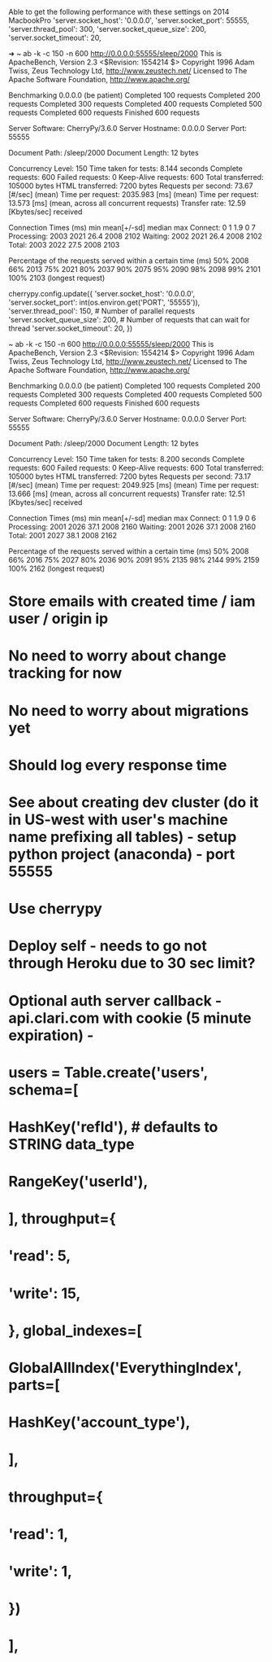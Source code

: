 Able to get the following performance with these settings on 2014 MacbookPro
    'server.socket_host':       '0.0.0.0',
    'server.socket_port':       55555,
    'server.thread_pool':       300,
    'server.socket_queue_size': 200,
    'server.socket_timeout':    20,
    
➜  ~  ab -k -c 150 -n 600 http://0.0.0.0:55555/sleep/2000
This is ApacheBench, Version 2.3 <$Revision: 1554214 $>
Copyright 1996 Adam Twiss, Zeus Technology Ltd, http://www.zeustech.net/
Licensed to The Apache Software Foundation, http://www.apache.org/

Benchmarking 0.0.0.0 (be patient)
Completed 100 requests
Completed 200 requests
Completed 300 requests
Completed 400 requests
Completed 500 requests
Completed 600 requests
Finished 600 requests


Server Software:        CherryPy/3.6.0
Server Hostname:        0.0.0.0
Server Port:            55555

Document Path:          /sleep/2000
Document Length:        12 bytes

Concurrency Level:      150
Time taken for tests:   8.144 seconds
Complete requests:      600
Failed requests:        0
Keep-Alive requests:    600
Total transferred:      105000 bytes
HTML transferred:       7200 bytes
Requests per second:    73.67 [#/sec] (mean)
Time per request:       2035.983 [ms] (mean)
Time per request:       13.573 [ms] (mean, across all concurrent requests)
Transfer rate:          12.59 [Kbytes/sec] received

Connection Times (ms)
              min  mean[+/-sd] median   max
Connect:        0    1   1.9      0       7
Processing:  2003 2021  26.4   2008    2102
Waiting:     2002 2021  26.4   2008    2102
Total:       2003 2022  27.5   2008    2103

Percentage of the requests served within a certain time (ms)
  50%   2008
  66%   2013
  75%   2021
  80%   2037
  90%   2075
  95%   2090
  98%   2098
  99%   2101
 100%   2103 (longest request)
  
 
cherrypy.config.update({
    'server.socket_host':       '0.0.0.0',
    'server.socket_port':       int(os.environ.get('PORT', '55555')),
    'server.thread_pool':       150,  # Number of parallel requests
    'server.socket_queue_size': 200,  # Number of requests that can wait for thread
    'server.socket_timeout':    20,
})  
 
~  ab -k -c 150 -n 600 http://0.0.0.0:55555/sleep/2000
This is ApacheBench, Version 2.3 <$Revision: 1554214 $>
Copyright 1996 Adam Twiss, Zeus Technology Ltd, http://www.zeustech.net/
Licensed to The Apache Software Foundation, http://www.apache.org/

Benchmarking 0.0.0.0 (be patient)
Completed 100 requests
Completed 200 requests
Completed 300 requests
Completed 400 requests
Completed 500 requests
Completed 600 requests
Finished 600 requests


Server Software:        CherryPy/3.6.0
Server Hostname:        0.0.0.0
Server Port:            55555

Document Path:          /sleep/2000
Document Length:        12 bytes

Concurrency Level:      150
Time taken for tests:   8.200 seconds
Complete requests:      600
Failed requests:        0
Keep-Alive requests:    600
Total transferred:      105000 bytes
HTML transferred:       7200 bytes
Requests per second:    73.17 [#/sec] (mean)
Time per request:       2049.925 [ms] (mean)
Time per request:       13.666 [ms] (mean, across all concurrent requests)
Transfer rate:          12.51 [Kbytes/sec] received

Connection Times (ms)
              min  mean[+/-sd] median   max
Connect:        0    1   1.9      0       6
Processing:  2001 2026  37.1   2008    2160
Waiting:     2001 2026  37.1   2008    2160
Total:       2001 2027  38.1   2008    2162

Percentage of the requests served within a certain time (ms)
  50%   2008
  66%   2016
  75%   2027
  80%   2036
  90%   2091
  95%   2135
  98%   2144
  99%   2159
 100%   2162 (longest request) 
 
 
# Store emails with created time / iam user / origin ip
# No need to worry about change tracking for now
# No need to worry about migrations yet
# Should log every response time
# See about creating dev cluster (do it in US-west with user's machine name prefixing all tables) - setup python project (anaconda) - port 55555
# Use cherrypy
# Deploy self - needs to go not through Heroku due to 30 sec limit?
# Optional auth server callback - api.clari.com with cookie (5 minute expiration) -


# users = Table.create('users', schema=[
#     HashKey('refId'), # defaults to STRING data_type
#     RangeKey('userId'),
#
# ], throughput={
#     'read': 5,
#     'write': 15,
# }, global_indexes=[
#     GlobalAllIndex('EverythingIndex', parts=[
#         HashKey('account_type'),
#     ],
#     throughput={
#         'read': 1,
#         'write': 1,
#     })
# ],